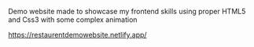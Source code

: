 Demo website made to showcase my frontend skills using proper HTML5 and Css3 with some complex animation

https://restaurentdemowebsite.netlify.app/
